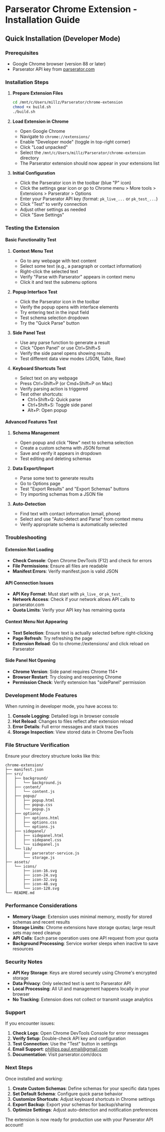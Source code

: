 # Parserator Chrome Extension - Installation Guide

## Quick Installation (Developer Mode)

### Prerequisites
- Google Chrome browser (version 88 or later)
- Parserator API key from [parserator.com](https://parserator.com)

### Installation Steps

1. **Prepare Extension Files**
   ```bash
   cd /mnt/c/Users/millz/Parserator/chrome-extension
   chmod +x build.sh
   ./build.sh
   ```

2. **Load Extension in Chrome**
   - Open Google Chrome
   - Navigate to `chrome://extensions/`
   - Enable "Developer mode" (toggle in top-right corner)
   - Click "Load unpacked"
   - Select the `/mnt/c/Users/millz/Parserator/chrome-extension` directory
   - The Parserator extension should now appear in your extensions list

3. **Initial Configuration**
   - Click the Parserator icon in the toolbar (blue "P" icon)
   - Click the settings gear icon or go to Chrome menu > More tools > Extensions > Parserator > Options
   - Enter your Parserator API key (format: `pk_live_...` or `pk_test_...`)
   - Click "Test" to verify connection
   - Adjust other settings as needed
   - Click "Save Settings"

### Testing the Extension

#### Basic Functionality Test
1. **Context Menu Test**
   - Go to any webpage with text content
   - Select some text (e.g., a paragraph or contact information)
   - Right-click the selected text
   - Verify "Parse with Parserator" appears in context menu
   - Click it and test the submenu options

2. **Popup Interface Test**
   - Click the Parserator icon in the toolbar
   - Verify the popup opens with interface elements
   - Try entering text in the input field
   - Test schema selection dropdown
   - Try the "Quick Parse" button

3. **Side Panel Test**
   - Use any parse function to generate a result
   - Click "Open Panel" or use Ctrl+Shift+S
   - Verify the side panel opens showing results
   - Test different data view modes (JSON, Table, Raw)

4. **Keyboard Shortcuts Test**
   - Select text on any webpage
   - Press Ctrl+Shift+P (or Cmd+Shift+P on Mac)
   - Verify parsing action is triggered
   - Test other shortcuts:
     - Ctrl+Shift+Q: Quick parse
     - Ctrl+Shift+S: Toggle side panel
     - Alt+P: Open popup

#### Advanced Features Test
1. **Schema Management**
   - Open popup and click "New" next to schema selection
   - Create a custom schema with JSON format
   - Save and verify it appears in dropdown
   - Test editing and deleting schemas

2. **Data Export/Import**
   - Parse some text to generate results
   - Go to Options page
   - Test "Export Results" and "Export Schemas" buttons
   - Try importing schemas from a JSON file

3. **Auto-Detection**
   - Find text with contact information (email, phone)
   - Select and use "Auto-detect and Parse" from context menu
   - Verify appropriate schema is automatically selected

### Troubleshooting

#### Extension Not Loading
- **Check Console**: Open Chrome DevTools (F12) and check for errors
- **File Permissions**: Ensure all files are readable
- **Manifest Errors**: Verify manifest.json is valid JSON

#### API Connection Issues
- **API Key Format**: Must start with `pk_live_` or `pk_test_`
- **Network Access**: Check if your network allows API calls to parserator.com
- **Quota Limits**: Verify your API key has remaining quota

#### Context Menu Not Appearing
- **Text Selection**: Ensure text is actually selected before right-clicking
- **Page Refresh**: Try refreshing the page
- **Extension Reload**: Go to chrome://extensions/ and click reload on Parserator

#### Side Panel Not Opening
- **Chrome Version**: Side panel requires Chrome 114+
- **Browser Restart**: Try closing and reopening Chrome
- **Permission Check**: Verify extension has "sidePanel" permission

### Development Mode Features

When running in developer mode, you have access to:

1. **Console Logging**: Detailed logs in browser console
2. **Hot Reload**: Changes to files reflect after extension reload
3. **Error Details**: Full error messages and stack traces
4. **Storage Inspection**: View stored data in Chrome DevTools

### File Structure Verification

Ensure your directory structure looks like this:
```
chrome-extension/
├── manifest.json
├── src/
│   ├── background/
│   │   └── background.js
│   ├── content/
│   │   └── content.js
│   ├── popup/
│   │   ├── popup.html
│   │   ├── popup.css
│   │   └── popup.js
│   ├── options/
│   │   ├── options.html
│   │   ├── options.css
│   │   └── options.js
│   ├── sidepanel/
│   │   ├── sidepanel.html
│   │   ├── sidepanel.css
│   │   └── sidepanel.js
│   └── lib/
│       ├── parserator-service.js
│       └── storage.js
├── assets/
│   └── icons/
│       ├── icon-16.svg
│       ├── icon-24.svg
│       ├── icon-32.svg
│       ├── icon-48.svg
│       └── icon-128.svg
└── README.md
```

### Performance Considerations

- **Memory Usage**: Extension uses minimal memory, mostly for stored schemas and recent results
- **Storage Limits**: Chrome extensions have storage quotas; large result sets may need cleanup
- **API Calls**: Each parse operation uses one API request from your quota
- **Background Processing**: Service worker sleeps when inactive to save resources

### Security Notes

- **API Key Storage**: Keys are stored securely using Chrome's encrypted storage
- **Data Privacy**: Only selected text is sent to Parserator API
- **Local Processing**: All UI and management happens locally in your browser
- **No Tracking**: Extension does not collect or transmit usage analytics

### Support

If you encounter issues:

1. **Check Logs**: Open Chrome DevTools Console for error messages
2. **Verify Setup**: Double-check API key and configuration
3. **Test Connection**: Use the "Test" button in settings
4. **Email Support**: phillips.paul.email@gmail.com
5. **Documentation**: Visit parserator.com/docs

### Next Steps

Once installed and working:

1. **Create Custom Schemas**: Define schemas for your specific data types
2. **Set Default Schema**: Configure quick parse behavior
3. **Customize Shortcuts**: Adjust keyboard shortcuts in Chrome settings
4. **Export Backup**: Export your schemas for backup/sharing
5. **Optimize Settings**: Adjust auto-detection and notification preferences

The extension is now ready for production use with your Parserator API account!